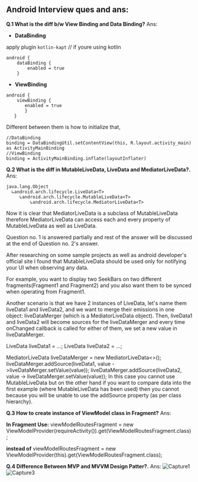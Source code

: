 ## Android Interview ques and ans:

__Q.1 What is the diff b/w View Binding and Data Binding?__
Ans:
* __DataBinding__

apply plugin `kotlin-kapt` // if youre using kotlin
```
android {
    dataBinding {
        enabled = true
    }
```
* __ViewBinding__
```
android {
    viewBinding {
       enabled = true 
       }
   }
```  
Different between them is how to initialize that,
```
//DataBinding
binding = DataBindingUtil.setContentView(this, R.layout.activity_main) as ActivityMainBinding
//ViewBinding
binding = ActivityMainBinding.inflate(layoutInflater)
```

__Q.2 What is the diff in  MutableLiveData, LiveData and MediatorLiveData?.__
Ans:
```
java.lang.Object
  ↳android.arch.lifecycle.LiveData<T>
     ↳android.arch.lifecycle.MutableLiveData<T>
         ↳android.arch.lifecycle.MediatorLiveData<T>
```
Now it is clear that MediatorLiveData is a subclass of MutableLiveData therefore MediatorLiveData can access each and every property of MutableLiveData as well as LiveData.

Question no. 1 is answered partially and rest of the answer will be discussed at the end of Question no. 2's answer.

After researching on some sample projects as well as android developer's official site I found that MutableLiveData should be used only for notifying your UI when observing any data.

For example, you want to display two SeekBars on two different fragments(Fragment1 and Fragment2) and you also want them to be synced when operating from Fragment1.

Another scenario is that we have 2 instances of LiveData, let's name them liveData1 and liveData2, and we want to merge their emissions in one object: liveDataMerger (which is a MediatorLiveData object). Then, liveData1 and liveData2 will become sources for the liveDataMerger and every time onChanged callback is called for either of them, we set a new value in liveDataMerger.

LiveData liveData1 = ...;
LiveData liveData2 = ...;

MediatorLiveData liveDataMerger = new MediatorLiveData<>();
liveDataMerger.addSource(liveData1, value ->liveDataMerger.setValue(value));
liveDataMerger.addSource(liveData2, value -> liveDataMerger.setValue(value));
In this case you cannot use MutableLiveData but on the other hand if you want to compare data into the first example (where MutableLiveData has been used) then you cannot because you will be unable to use the addSource property (as per class hierarchy).

__Q.3 How to create instance of ViewModel class in Fragment?__
Ans:

__In Fragment Use:__
viewModelRoutesFragment = new ViewModelProvider(requireActivity()).get(ViewModelRoutesFragment.class);

__instead of__
viewModelRoutesFragment = new ViewModelProvider(this).get(ViewModelRoutesFragment.class);

__Q.4 Difference Between MVP and MVVM Design Patter?.__
Ans:
![Capture1](https://user-images.githubusercontent.com/41982681/202150560-02db29a9-b8a0-4eb5-827b-f045b3a5e5b0.PNG)
![Capture3](https://user-images.githubusercontent.com/41982681/202150610-ab449b9f-4069-4e79-be9b-cf23e9465500.PNG)


         
   
       
       
